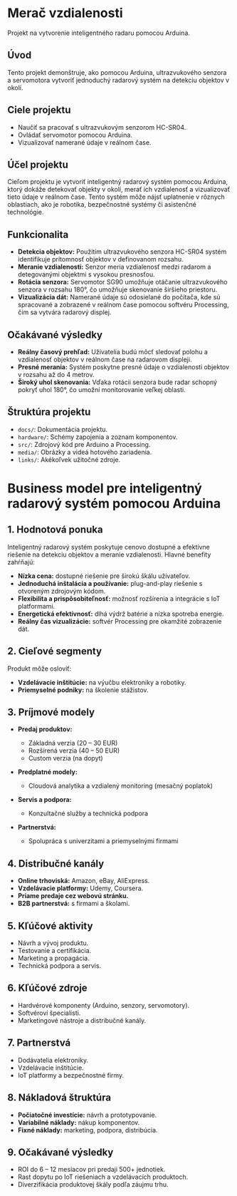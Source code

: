 # Merač vzdialenosti

Projekt na vytvorenie inteligentného radaru pomocou Arduina.

## Úvod

Tento projekt demonštruje, ako pomocou Arduina, ultrazvukového senzora a servomotora vytvoriť jednoduchý radarový systém na detekciu objektov v okolí.

## Ciele projektu

- Naučiť sa pracovať s ultrazvukovým senzorom HC-SR04.
- Ovládať servomotor pomocou Arduina.
- Vizualizovať namerané údaje v reálnom čase.

## Účel projektu

Cieľom projektu je vytvoriť inteligentný radarový systém pomocou Arduina, ktorý dokáže detekovať objekty v okolí, merať ich vzdialenosť a vizualizovať tieto údaje v reálnom čase. Tento systém môže nájsť uplatnenie v rôznych oblastiach, ako je robotika, bezpečnostné systémy či asistenčné technológie.

## Funkcionalita

- **Detekcia objektov:** Použitím ultrazvukového senzora HC-SR04 systém identifikuje prítomnosť objektov v definovanom rozsahu.
- **Meranie vzdialenosti:** Senzor meria vzdialenosť medzi radarom a detegovanými objektmi s vysokou presnosťou.
- **Rotácia senzora:** Servomotor SG90 umožňuje otáčanie ultrazvukového senzora v rozsahu 180°, čo umožňuje skenovanie širšieho priestoru.
- **Vizualizácia dát:** Namerané údaje sú odosielané do počítača, kde sú spracované a zobrazené v reálnom čase pomocou softvéru Processing, čím sa vytvára radarový displej.

## Očakávané výsledky

- **Reálny časový prehľad:** Užívatelia budú môcť sledovať polohu a vzdialenosť objektov v reálnom čase na radarovom displeji.
- **Presné merania:** Systém poskytne presné údaje o vzdialenosti objektov v rozsahu až do 4 metrov.
- **Široký uhol skenovania:** Vďaka rotácii senzora bude radar schopný pokryť uhol 180°, čo umožní monitorovanie veľkej oblasti.

## Štruktúra projektu

- `docs/`: Dokumentácia projektu.
- `hardware/`: Schémy zapojenia a zoznam komponentov.
- `src/`: Zdrojový kód pre Arduino a Processing.
- `media/`: Obrázky a videá hotového zariadenia.
- `links/`: Akékoľvek užitočné zdroje.


# Business model pre inteligentný radarový systém pomocou Arduina

## 1. Hodnotová ponuka

Inteligentný radarový systém poskytuje cenovo dostupné a efektívne riešenie na detekciu objektov a meranie vzdialenosti. Hlavné benefity zahŕňajú:

- **Nízka cena:** dostupné riešenie pre širokú škálu užívateľov.
- **Jednoduchá inštalácia a používanie:** plug-and-play riešenie s otvoreným zdrojovým kódom.
- **Flexibilita a prispôsobiteľnosť:** možnosť rozšírenia a integrácie s IoT platformami.
- **Energetická efektívnosť:** dlhá výdrž batérie a nízka spotreba energie.
- **Reálny čas vizualizácie:** softvér Processing pre okamžité zobrazenie dát.

## 2. Cieľové segmenty

Produkt môže osloviť:

- **Vzdelávacie inštitúcie:** na výučbu elektroniky a robotiky.
- **Priemyselné podniky:** na školenie stážistov.

## 3. Príjmové modely

- **Predaj produktov:**

  - Základná verzia (20 – 30 EUR)
  - Rozšírená verzia (40 – 50 EUR)
  - Custom verzia (na dopyt)

- **Predplatné modely:**

  - Cloudová analytika a vzdialený monitoring (mesačný poplatok)

- **Servis a podpora:**

  - Konzultačné služby a technická podpora

- **Partnerstvá:**

  - Spolupráca s univerzitami a priemyselnými firmami

## 4. Distribučné kanály

- **Online trhoviská:** Amazon, eBay, AliExpress.
- **Vzdelávacie platformy:** Udemy, Coursera.
- **Priame predaje cez webovú stránku.**
- **B2B partnerstvá:** s firmami a školami.

## 5. Kľúčové aktivity

- Návrh a vývoj produktu.
- Testovanie a certifikácia.
- Marketing a propagácia.
- Technická podpora a servis.

## 6. Kľúčové zdroje

- Hardvérové komponenty (Arduino, senzory, servomotory).
- Softvéroví špecialisti.
- Marketingové nástroje a distribučné kanály.

## 7. Partnerstvá

- Dodávatelia elektroniky.
- Vzdelávacie inštitúcie.
- IoT platformy a bezpečnostné firmy.

## 8. Nákladová štruktúra

- **Počiatočné investície:** návrh a prototypovanie.
- **Variabilné náklady:** nákup komponentov.
- **Fixné náklady:** marketing, podpora, distribúcia.

## 9. Očakávané výsledky

- ROI do 6 – 12 mesiacov pri predaji 500+ jednotiek.
- Rast dopytu po IoT riešeniach a vzdelávacích produktoch.
- Diverzifikácia produktovej škály podľa záujmu trhu.
